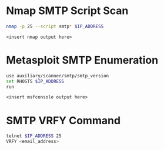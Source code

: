 # Nmap SMTP Script Scan
```bash
nmap -p 25 --script smtp* $IP_ADDRESS
```
```
<insert nmap output here>
```
# Metasploit SMTP Enumeration
```bash
use auxiliary/scanner/smtp/smtp_version
set RHOSTS $IP_ADDRESS
run
```
```
<insert msfconsole output here>
```
# SMTP VRFY Command
```bash
telnet $IP_ADDRESS 25
VRFY <email_address>
```
